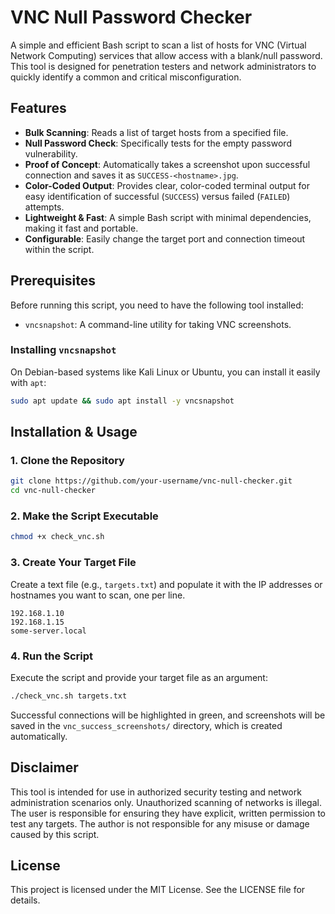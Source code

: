 # VNC Null Password Checker

A simple and efficient Bash script to scan a list of hosts for VNC (Virtual Network Computing) services that allow access with a blank/null password. This tool is designed for penetration testers and network administrators to quickly identify a common and critical misconfiguration.

## Features

- **Bulk Scanning**: Reads a list of target hosts from a specified file.
- **Null Password Check**: Specifically tests for the empty password vulnerability.
- **Proof of Concept**: Automatically takes a screenshot upon successful connection and saves it as `SUCCESS-<hostname>.jpg`.
- **Color-Coded Output**: Provides clear, color-coded terminal output for easy identification of successful (`SUCCESS`) versus failed (`FAILED`) attempts.
- **Lightweight & Fast**: A simple Bash script with minimal dependencies, making it fast and portable.
- **Configurable**: Easily change the target port and connection timeout within the script.

## Prerequisites

Before running this script, you need to have the following tool installed:

- `vncsnapshot`: A command-line utility for taking VNC screenshots.

### Installing `vncsnapshot`

On Debian-based systems like Kali Linux or Ubuntu, you can install it easily with `apt`:

```bash
sudo apt update && sudo apt install -y vncsnapshot
```

## Installation & Usage

### 1. Clone the Repository

```bash
git clone https://github.com/your-username/vnc-null-checker.git
cd vnc-null-checker
```

### 2. Make the Script Executable

```bash
chmod +x check_vnc.sh
```

### 3. Create Your Target File

Create a text file (e.g., `targets.txt`) and populate it with the IP addresses or hostnames you want to scan, one per line.

```
192.168.1.10
192.168.1.15
some-server.local
```

### 4. Run the Script

Execute the script and provide your target file as an argument:

```bash
./check_vnc.sh targets.txt
```

Successful connections will be highlighted in green, and screenshots will be saved in the `vnc_success_screenshots/` directory, which is created automatically.

## Disclaimer

This tool is intended for use in authorized security testing and network administration scenarios only. Unauthorized scanning of networks is illegal. The user is responsible for ensuring they have explicit, written permission to test any targets. The author is not responsible for any misuse or damage caused by this script.

## License

This project is licensed under the MIT License. See the LICENSE file for details.
